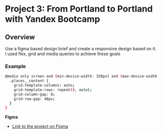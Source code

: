 # Project 3: From Portland to Portland with Yandex Bootcamp

## Overview
Use a figma based design brief and create a responsive design based on it. 
I used flex, grid and media queries to achieve these goals

### Example

```bash
@media only screen and (min-device-width: 320px) and (max-device-width: 767px) {
  .places__content {
    grid-template-columns: auto;
    grid-template-rows: repeat(3, auto);
    grid-column-gap: 0;
    grid-row-gap: 48px;
  }
}
```

**Figma**

* [Link to the project on Figma](https://www.figma.com/file/xM9rNsdK4iNcFJmDZho3Aw/Sprint-3%3A-From-Portland-to-Portland-%2F-desktop-%2B-mobile?node-id=500%3A0)

